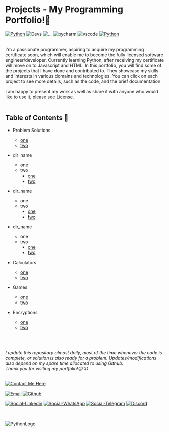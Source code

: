 # Projects - My Programming Portfolio!👋

[![Python](https://img.shields.io/badge/made_with-python-a60505?style=for-the-badge&logo=python&logoColor=white&labelColor=ed0707)](https://www.python.org/)
![Devs](https://img.shields.io/badge/Built%20by-Developers_%3C/%3E-077aab?style=for-the-badge&logoColor=white&labelColor=05b2fc)
![...](https://img.shields.io/badge/pypi-3775A9?style=for-the-badge&logo=pypi&logoColor=white)
![pycharm](https://img.shields.io/badge/PyCharm-000000.svg?&style=for-the-badge&logo=PyCharm&logoColor=white)
![vscode](https://img.shields.io/badge/VSCode-0078D4?style=for-the-badge&logo=visual%20studio%20code&logoColor=white)
[![Python](https://img.shields.io/badge/Python-FFD43B?style=for-the-badge&logo=python&logoColor=blue)](https://www.python.org/)
<br><br>

I'm a passionate programmer, aspiring to acquire my programming certificate soon, which will enable me to become the fully licensed software engineer/developer. Currently learning Python, after receiving my certificate will move on to Javascript and HTML. In this portfolio, you will find some of the projects that I have done and contributed to. They showcase my skills and interests in various domains and technologies. You can click on each project to see more details, such as the code, and the brief documentation.
<br>

I am happy to present my work as well as share it with anyone who would like to use it, please see [License](https://github.com/swissnx/Projects/blob/main/LICENSE).
<br><br>


## Table of Contents 💎
- Problem Solutions
  - [one]()
  - [two]()

- dir_name
  - one
  - two
    - [one]()
    - [two]()

- dir_name
  - one
  - two
    - [one]()
    - [two]()

- dir_name
  - one
  - two
    - [one]()
    - [two]()

- Calculators
  - [one]()
  - [two]()
  
- Games
  - [one]()
  - [two]()

- Encryptions
  - [one]()
  - [two]()

<br><br>

*I update this repository almost daily, most of the time whenever the code is complete, or solution is also ready for a problem. Updates/modifications also depend on my spare time allocated to using Github.<br>
Thank you for visiting my portfolio!😊 :D*
<br><br>


[![Contact Me Here](https://img.shields.io/badge/Contact_Me_here-Details_Below-f7cc0a?style=for-the-badge&logo=dialogflow&logoColor=00ff49&labelColor=0b8f31)](https://github.com/swissnx/Projects/tree/main)

[![Email](https://img.shields.io/badge/Contact_Email-0078D4?style=for-the-badge&logo=microsoft-outlook&logoColor=white)](mailto:shohruh.nx@outlook.de)
[![Github](https://img.shields.io/badge/GitHub_Page-100000?style=for-the-badge&logo=github&logoColor=white)](https://github.com/swissnx)

[![Social-Linkedin](https://img.shields.io/badge/LinkedIn-0077B5?style=for-the-badge&logo=linkedin&logoColor=white)](https://www.linkedin.com/in/shohruh-m/)
[![Social-WhatsApp](https://img.shields.io/badge/WhatsApp-25D366?style=for-the-badge&logo=whatsapp&logoColor=white)](https://wa.me/+971504049557)
[![Social-Telegram](https://img.shields.io/badge/Telegram-2CA5E0?style=for-the-badge&logo=telegram&logoColor=white)](https://t.me/shohruh_m)
[![Discord](https://img.shields.io/badge/Discord-Nyx%235752-5865F2?style=for-the-badge&logo=discord&logoColor=white)](https://discord.com/login)
<br><br><br>

![PythonLogo](https://user-images.githubusercontent.com/68494604/94645884-950ac780-030a-11eb-9c8f-40d9740fc6ad.gif)
<br>
<br>
